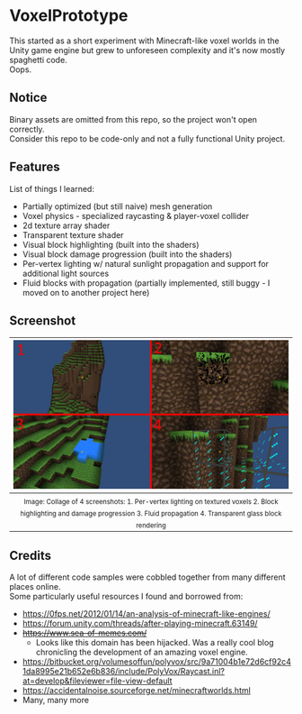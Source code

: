 # VoxelPrototype

This started as a short experiment with Minecraft-like voxel worlds in the Unity game engine but grew to unforeseen complexity and it's now mostly spaghetti code.<br>
Oops.<br>

## Notice

Binary assets are omitted from this repo, so the project won't open correctly.<br>
Consider this repo to be code-only and not a fully functional Unity project.

## Features

List of things I learned:
* Partially optimized (but still naive) mesh generation
* Voxel physics - specialized raycasting & player-voxel collider
* 2d texture array shader
* Transparent texture shader
* Visual block highlighting (built into the shaders)
* Visual block damage progression (built into the shaders)
* Per-vertex lighting w/ natural sunlight propagation and support for additional light sources
* Fluid blocks with propagation (partially implemented, still buggy - I moved on to another project here)

## Screenshot

| ![demo-screenshot](repo-images/demo.png) |
|:--:|
| <sub>Image: Collage of 4 screenshots: 1. Per-vertex lighting on textured voxels 2. Block highlighting and damage progression 3. Fluid propagation 4. Transparent glass block rendering</sub> | 

## Credits

A lot of different code samples were cobbled together from many different places online.<br>
Some particularly useful resources I found and borrowed from:
* https://0fps.net/2012/01/14/an-analysis-of-minecraft-like-engines/
* https://forum.unity.com/threads/after-playing-minecraft.63149/
* ~~https://www.sea-of-memes.com/~~
    * Looks like this domain has been hijacked. Was a really cool blog chronicling the development of an amazing voxel engine.
* https://bitbucket.org/volumesoffun/polyvox/src/9a71004b1e72d6cf92c41da8995e21b652e6b836/include/PolyVox/Raycast.inl?at=develop&fileviewer=file-view-default
* https://accidentalnoise.sourceforge.net/minecraftworlds.html
* Many, many more
